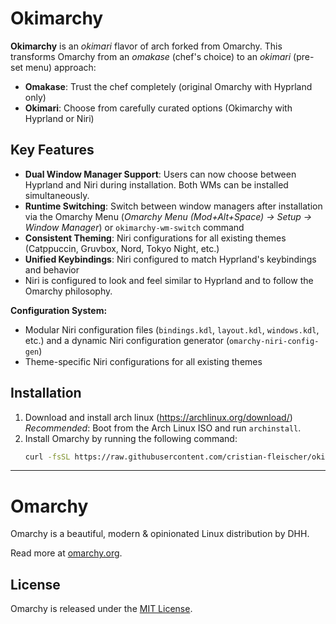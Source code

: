 # Okimarchy

**Okimarchy** is an *okimari* flavor of arch forked from Omarchy.
This transforms Omarchy from an *omakase* (chef's choice) to an *okimari* (pre-set menu) approach:
- **Omakase**: Trust the chef completely (original Omarchy with Hyprland only)
- **Okimari**: Choose from carefully curated options (Okimarchy with Hyprland or Niri)

## Key Features

- **Dual Window Manager Support**: Users can now choose between Hyprland and Niri during installation. Both WMs can be installed simultaneously.
- **Runtime Switching**: Switch between window managers after installation via the Omarchy Menu (*Omarchy Menu (Mod+Alt+Space) -> Setup -> Window Manager*) or `okimarchy-wm-switch` command
- **Consistent Theming**: Niri configurations for all existing themes (Catppuccin, Gruvbox, Nord, Tokyo Night, etc.)
- **Unified Keybindings**: Niri configured to match Hyprland's keybindings and behavior
- Niri is configured to look and feel similar to Hyprland and to follow the Omarchy philosophy.

**Configuration System:**
- Modular Niri configuration files (`bindings.kdl`, `layout.kdl`, `windows.kdl`, etc.) and a dynamic Niri configuration generator (`omarchy-niri-config-gen`)
- Theme-specific Niri configurations for all existing themes

## Installation

1. Download and install arch linux (https://archlinux.org/download/)
   *Recommended*: Boot from the Arch Linux ISO and run `archinstall`.
2. Install Omarchy by running the following command:
   ```bash
   curl -fsSL https://raw.githubusercontent.com/cristian-fleischer/okimarchy/master/boot.sh | OMARCHY_REPO="cristian-fleischer/okimarchy" bash
   ```

---

# Omarchy

Omarchy is a beautiful, modern & opinionated Linux distribution by DHH.

Read more at [omarchy.org](https://omarchy.org).

## License

Omarchy is released under the [MIT License](https://opensource.org/licenses/MIT).
